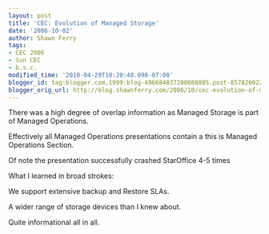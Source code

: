 ```yaml
---
layout: post
title: 'CEC: Evolution of Managed Storage'
date: '2006-10-02'
author: Shawn Ferry
tags:
- CEC 2006
- Sun CEC
- b.s.c.
modified_time: '2010-04-29T10:20:48.098-07:00'
blogger_id: tag:blogger.com,1999:blog-496684037280688885.post-8578260226111448038
blogger_orig_url: http://blog.shawnferry.com/2006/10/cec-evolution-of-managed-storage_9687.html
---
```


There was a high degree of overlap information as Managed Storage is part of
Managed Operations.  
  
Effectively all Managed Operations presentations contain a this is Managed
Operations Section.  

Of note the presentation successfully crashed StarOffice 4-5 times  

What I learned in broad strokes:  

We support extensive backup and Restore SLAs.  
  
A wider range of storage devices than I knew about.  

Quite informational all in all.  

